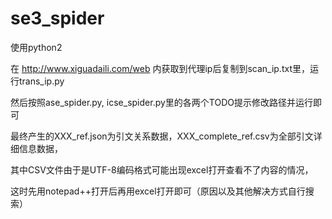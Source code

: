 # se3_spider

使用python2

在 http://www.xiguadaili.com/web 内获取到代理ip后复制到scan_ip.txt里，运行trans_ip.py

然后按照ase_spider.py, icse_spider.py里的各两个TODO提示修改路径并运行即可

最终产生的XXX_ref.json为引文关系数据，XXX_complete_ref.csv为全部引文详细信息数据，

其中CSV文件由于是UTF-8编码格式可能出现excel打开查看不了内容的情况，

这时先用notepad++打开后再用excel打开即可（原因以及其他解决方式自行搜索）
